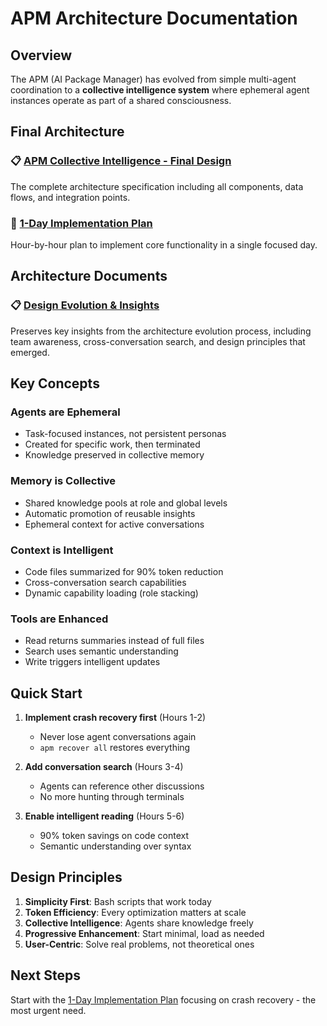 # APM Architecture Documentation

## Overview

The APM (AI Package Manager) has evolved from simple multi-agent coordination to a **collective intelligence system** where ephemeral agent instances operate as part of a shared consciousness.

## Final Architecture

### 📋 [APM Collective Intelligence - Final Design](./apm-collective-intelligence-final.md)
The complete architecture specification including all components, data flows, and integration points.

### 🚀 [1-Day Implementation Plan](./implementation-plan-1-day.md)
Hour-by-hour plan to implement core functionality in a single focused day.

## Architecture Documents

### 📋 [Design Evolution & Insights](./design-evolution-insights.md)
Preserves key insights from the architecture evolution process, including team awareness, cross-conversation search, and design principles that emerged.

## Key Concepts

### Agents are Ephemeral
- Task-focused instances, not persistent personas
- Created for specific work, then terminated
- Knowledge preserved in collective memory

### Memory is Collective
- Shared knowledge pools at role and global levels
- Automatic promotion of reusable insights
- Ephemeral context for active conversations

### Context is Intelligent
- Code files summarized for 90% token reduction
- Cross-conversation search capabilities
- Dynamic capability loading (role stacking)

### Tools are Enhanced
- Read returns summaries instead of full files
- Search uses semantic understanding
- Write triggers intelligent updates

## Quick Start

1. **Implement crash recovery first** (Hours 1-2)
   - Never lose agent conversations again
   - `apm recover all` restores everything

2. **Add conversation search** (Hours 3-4)
   - Agents can reference other discussions
   - No more hunting through terminals

3. **Enable intelligent reading** (Hours 5-6)
   - 90% token savings on code context
   - Semantic understanding over syntax

## Design Principles

1. **Simplicity First**: Bash scripts that work today
2. **Token Efficiency**: Every optimization matters at scale
3. **Collective Intelligence**: Agents share knowledge freely
4. **Progressive Enhancement**: Start minimal, load as needed
5. **User-Centric**: Solve real problems, not theoretical ones

## Next Steps

Start with the [1-Day Implementation Plan](./implementation-plan-1-day.md) focusing on crash recovery - the most urgent need.